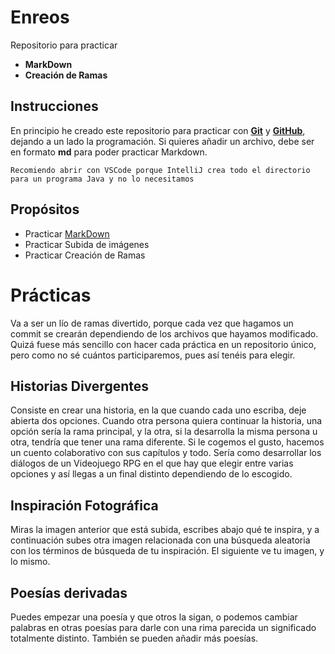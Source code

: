 # Enreos
Repositorio para practicar 
- **MarkDown**
- **Creación de Ramas** 

## Instrucciones
En principio he creado este repositorio para practicar con **[Git](https://git-scm.com/)** y **[GitHub](https://github.com/)**, dejando a un lado la programación.
Si quieres añadir un archivo, debe ser en formato **md** para poder practicar Markdown.

`Recomiendo abrir con VSCode porque IntelliJ crea todo el directorio para un programa Java y no lo necesitamos`

## Propósitos
- Practicar [MarkDown](https://docs.github.com/es/get-started/writing-on-github/getting-started-with-writing-and-formatting-on-github/basic-writing-and-formatting-syntax)
- Practicar Subida de imágenes
- Practicar Creación de Ramas

# Prácticas
Va a ser un lío de ramas divertido, porque cada vez que hagamos un commit se crearán dependiendo de los archivos que hayamos modificado. 
Quizá fuese más sencillo con hacer cada práctica en un repositorio único, pero como no sé cuántos participaremos, pues así tenéis para elegir. 

## Historias Divergentes
Consiste en crear una historia, en la que cuando cada uno escriba, deje abierta dos opciones. Cuando otra persona quiera continuar la historia, una opción sería la rama principal, y la otra, si la desarrolla la misma persona u otra, tendría que tener una rama diferente. 
Si le cogemos el gusto, hacemos un cuento colaborativo con sus capítulos y todo. Sería como desarrollar los diálogos de un Videojuego RPG en el que hay que elegir entre varias opciones y así llegas a un final distinto dependiendo de lo escogido. 

## Inspiración Fotográfica
Miras la imagen anterior que está subida, escribes abajo qué te inspira, y a continuación subes otra imagen relacionada con una búsqueda aleatoria con los términos de búsqueda de tu inspiración. 
El siguiente ve tu imagen, y lo mismo. 

## Poesías derivadas
Puedes empezar una poesía y que otros la sigan, o podemos cambiar palabras en otras poesías para darle con una rima parecida un significado totalmente distinto. 
También se pueden añadir más poesías. 
